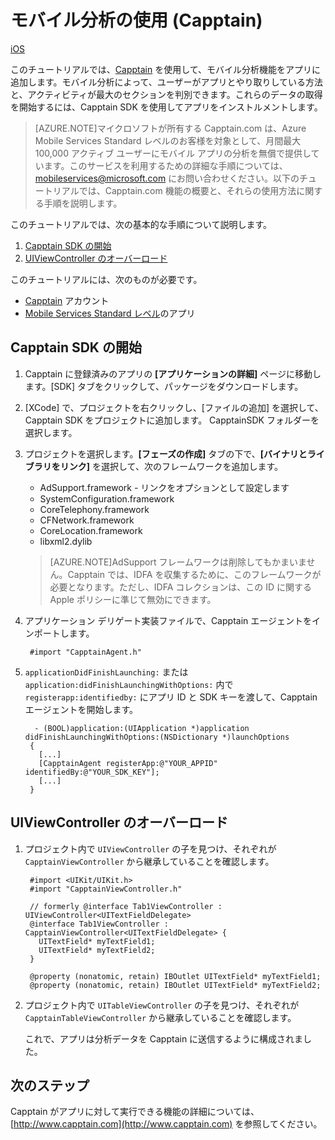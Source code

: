 <properties 
	pageTitle="モバイル分析の使用 | モバイル デベロッパー センター" 
	description="モバイル分析の使用" 
	documentationCenter="ios" 
	authors="mattchenderson" 
	manager="dwrede" 
	editor="" 
	services="mobile-services"/>

<tags 
	ms.service="mobile-services" 
	ms.workload="mobile" 
	ms.tgt_pltfrm="na" 
	ms.devlang="multiple" 
	ms.topic="article" 
	ms.date="06/03/2015" 
	ms.author="mahender"/>

# モバイル分析の使用 (Capptain)

<div class="dev-center-tutorial-selector sublanding">
<a href="/documentation/articles/mobile-services-ios-get-started-mobile-analytics" title="iOS" class="current">iOS</a>
</div>

このチュートリアルでは、[Capptain] を使用して、モバイル分析機能をアプリに追加します。モバイル分析によって、ユーザーがアプリとやり取りしている方法と、アクティビティが最大のセクションを判別できます。これらのデータの取得を開始するには、Capptain SDK を使用してアプリをインストルメントします。


>[AZURE.NOTE]マイクロソフトが所有する Capptain.com は、Azure Mobile Services Standard レベルのお客様を対象として、月間最大 100,000 アクティブ ユーザーにモバイル アプリの分析を無償で提供しています。このサービスを利用するための詳細な手順については、mobileservices@microsoft.com にお問い合わせください。以下のチュートリアルでは、Capptain.com 機能の概要と、それらの使用方法に関する手順を説明します。


このチュートリアルでは、次の基本的な手順について説明します。

1. [Capptain SDK の開始]
2. [UIViewController のオーバーロード]

このチュートリアルには、次のものが必要です。

* [Capptain] アカウント
* [Mobile Services Standard レベル]のアプリ

## <a name="initialize"></a>Capptain SDK の開始

1. Capptain に登録済みのアプリの **[アプリケーションの詳細]** ページに移動します。[SDK] タブをクリックして、パッケージをダウンロードします。

2. [XCode] で、プロジェクトを右クリックし、[ファイルの追加] を選択して、Capptain SDK をプロジェクトに追加します。 CapptainSDK フォルダーを選択します。

3. プロジェクトを選択します。**[フェーズの作成]** タブの下で、**[バイナリとライブラリをリンク]** を選択して、次のフレームワークを追加します。
    * AdSupport.framework - リンクをオプションとして設定します
    * SystemConfiguration.framework
    * CoreTelephony.framework
    * CFNetwork.framework
    * CoreLocation.framework
    * libxml2.dylib

    >[AZURE.NOTE]AdSupport フレームワークは削除してもかまいません。Capptain では、IDFA を収集するために、このフレームワークが必要となります。ただし、IDFA コレクションは、この ID に関する Apple ポリシーに準じて無効にできます。

4. アプリケーション デリゲート実装ファイルで、Capptain エージェントをインポートします。


        #import "CapptainAgent.h"


5. `applicationDidFinishLaunching:` または `application:didFinishLaunchingWithOptions:` 内で `registerapp:identifiedby:` にアプリ ID と SDK キーを渡して、Capptain エージェントを開始します。

         - (BOOL)application:(UIApplication *)application didFinishLaunchingWithOptions:(NSDictionary *)launchOptions
        {
          [...]
          [CapptainAgent registerApp:@"YOUR_APPID" identifiedBy:@"YOUR_SDK_KEY"];
          [...]
        }

## <a name="instrument"></a>UIViewController のオーバーロード

1. プロジェクト内で `UIViewController` の子を見つけ、それぞれが `CapptainViewController` から継承していることを確認します。

        #import <UIKit/UIKit.h>
        #import "CapptainViewController.h"

        // formerly @interface Tab1ViewController : UIViewController<UITextFieldDelegate>
        @interface Tab1ViewController : CapptainViewController<UITextFieldDelegate> {
          UITextField* myTextField1;
          UITextField* myTextField2;
        }

        @property (nonatomic, retain) IBOutlet UITextField* myTextField1;
        @property (nonatomic, retain) IBOutlet UITextField* myTextField2;

2. プロジェクト内で `UITableViewController` の子を見つけ、それぞれが `CapptainTableViewController` から継承していることを確認します。

    これで、アプリは分析データを Capptain に送信するように構成されました。

## 次のステップ
Capptain がアプリに対して実行できる機能の詳細については、[http://www.capptain.com](http://www.capptain.com) を参照してください。

<!-- Anchors. -->
[Capptain SDK の開始]: #initialize
[UIViewController のオーバーロード]: #instrument


<!-- URLs. -->
[Capptain]: http://www.capptain.com
[Mobile Services Standard レベル]: /pricing/details/mobile-services/
 

<!---HONumber=July15_HO3-->